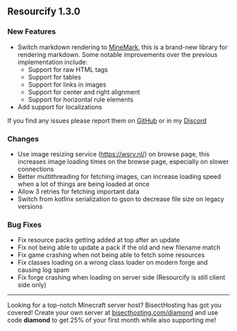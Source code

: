 ## Resourcify 1.3.0

### New Features

- Switch markdown rendering to [MineMark](https://github.com/DeDiamondPro/MineMark), this is a brand-new library for
  rendering markdown. Some notable improvements over the previous implementation include:
    - Support for raw HTML tags
    - Support for tables
    - Support for links in images
    - Support for center and right alignment
    - Support for horizontal rule elements
- Add support for localizations
  
If you find any issues please report them on [GitHub](https://github.com/DeDiamondPro/Resourcify) or in my [Discord](https://discord.gg/XtAuqsJWby)

### Changes

- Use image resizing service (https://wsrv.nl/) on browse page, this increases image loading times on the browse page,
  especially on slower connections
- Better multithreading for fetching images, can increase loading speed when a lot of things are being loaded at once
- Allow 3 retries for fetching important data
- Switch from kotlinx serialization to gson to decrease file size on legacy versions

### Bug Fixes
- Fix resource packs getting added at top after an update
- Fix not being able to update a pack if the old and new filename match
- Fix game crashing when not being able to fetch some resources
- Fix classes loading on a wrong class loader on modern forge and causing log spam
- Fix forge crashing when loading on server side (Resourcify is still client side only)

----------------------------------------------------------------------------------------------------

Looking for a top-notch Minecraft server host? BisectHosting has got you covered! Create your own server
at [bisecthosting.com/diamond](https://bisecthosting.com/diamond?r=resourcify+update) and use code **diamond** to get
25% of your first month while also supporting me!